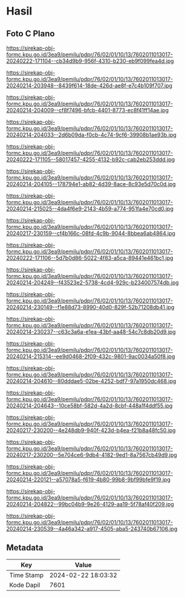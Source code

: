 # Hasil

## Foto C Plano

https://sirekap-obj-formc.kpu.go.id/3ea9/pemilu/pdpr/76/02/01/10/13/7602011013017-20240222-171104--cb34d9b9-956f-4310-b230-eb9f099fea4d.jpg

https://sirekap-obj-formc.kpu.go.id/3ea9/pemilu/pdpr/76/02/01/10/13/7602011013017-20240214-203948--8439f614-18de-426d-ae8f-e7c4b109f707.jpg

https://sirekap-obj-formc.kpu.go.id/3ea9/pemilu/pdpr/76/02/01/10/13/7602011013017-20240214-204009--cf8f7496-bfcb-4401-8773-ec8f41ff14ae.jpg

https://sirekap-obj-formc.kpu.go.id/3ea9/pemilu/pdpr/76/02/01/10/13/7602011013017-20240214-204033--2d6b09da-f0cb-4c74-9cf6-39908b1ae93b.jpg

https://sirekap-obj-formc.kpu.go.id/3ea9/pemilu/pdpr/76/02/01/10/13/7602011013017-20240222-171105--58017457-4255-4132-b92c-cab2eb253ddd.jpg

https://sirekap-obj-formc.kpu.go.id/3ea9/pemilu/pdpr/76/02/01/10/13/7602011013017-20240214-204105--178794e1-ab82-4d39-8ace-8c93e5d70c0d.jpg

https://sirekap-obj-formc.kpu.go.id/3ea9/pemilu/pdpr/76/02/01/10/13/7602011013017-20240214-215025--4da4f6e9-2143-4b59-a774-951fa4e70cd0.jpg

https://sirekap-obj-formc.kpu.go.id/3ea9/pemilu/pdpr/76/02/01/10/13/7602011013017-20240217-230159--cf4b166c-08fd-4c9b-9044-8bbea6ab4864.jpg

https://sirekap-obj-formc.kpu.go.id/3ea9/pemilu/pdpr/76/02/01/10/13/7602011013017-20240222-171106--5d7b0d86-5022-4f83-a5ca-89441e461bc1.jpg

https://sirekap-obj-formc.kpu.go.id/3ea9/pemilu/pdpr/76/02/01/10/13/7602011013017-20240214-204249--f43523e2-5738-4cd4-929c-b234007574db.jpg

https://sirekap-obj-formc.kpu.go.id/3ea9/pemilu/pdpr/76/02/01/10/13/7602011013017-20240214-230149--f1e88d73-8990-40d0-829f-52b71208db41.jpg

https://sirekap-obj-formc.kpu.go.id/3ea9/pemilu/pdpr/76/02/01/10/13/7602011013017-20240214-230237--c63c3a6a-e1ea-43bf-aa48-54c7c8db20d9.jpg

https://sirekap-obj-formc.kpu.go.id/3ea9/pemilu/pdpr/76/02/01/10/13/7602011013017-20240214-215314--ee9d0468-2f09-432c-9801-9ac0034a50f8.jpg

https://sirekap-obj-formc.kpu.go.id/3ea9/pemilu/pdpr/76/02/01/10/13/7602011013017-20240214-204610--80dddae5-02be-4252-bdf7-97a1950dc468.jpg

https://sirekap-obj-formc.kpu.go.id/3ea9/pemilu/pdpr/76/02/01/10/13/7602011013017-20240214-204643--10ce58bf-582d-4a2d-8cbf-448a1f4ddf55.jpg

https://sirekap-obj-formc.kpu.go.id/3ea9/pemilu/pdpr/76/02/01/10/13/7602011013017-20240217-230200--4e248db9-940f-423d-b4ea-f21b8a48fc50.jpg

https://sirekap-obj-formc.kpu.go.id/3ea9/pemilu/pdpr/76/02/01/10/13/7602011013017-20240217-230200--5e704ce6-9db4-4182-9ed1-8a7567cb49d9.jpg

https://sirekap-obj-formc.kpu.go.id/3ea9/pemilu/pdpr/76/02/01/10/13/7602011013017-20240214-220121--a57078a5-f619-4b80-99b8-9bf99bfe9f19.jpg

https://sirekap-obj-formc.kpu.go.id/3ea9/pemilu/pdpr/76/02/01/10/13/7602011013017-20240214-204822--99bc04b9-9e26-4129-aa19-5f78af40f209.jpg

https://sirekap-obj-formc.kpu.go.id/3ea9/pemilu/pdpr/76/02/01/10/13/7602011013017-20240214-230539--4a46a342-a917-4505-aba5-243740b67106.jpg


## Metadata

| Key        | Value               |
| ---------- | ------------------- |
| Time Stamp | 2024-02-22 18:03:32 |
| Kode Dapil | 7601                |



